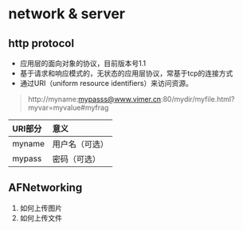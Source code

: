 # network & server
## http protocol
* 应用层的面向对象的协议，目前版本号1.1
* 基于请求和响应模式的，无状态的应用层协议，常基于tcp的连接方式
* 通过URI（uniform resource identifiers）来访问资源。

> http://myname:mypasss@www.vimer.cn:80/mydir/myfile.html?myvar=myvalue#myfrag

| URI部分        | 意义             |
| :------------- | :--------------- |
| myname         | 用户名（可选）   |
| mypass         | 密码（可选）     |

## AFNetworking
1. 如何上传图片
2. 如何上传文件

